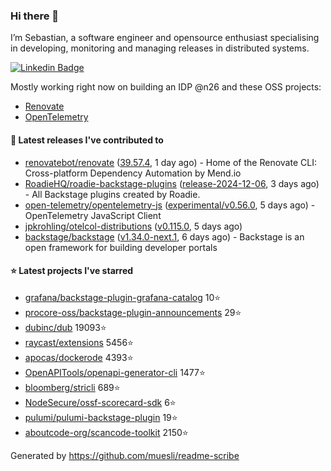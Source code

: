 ### Hi there 👋

I’m Sebastian, a software engineer and opensource enthusiast specialising in developing, monitoring and managing releases in distributed systems.    

[![Linkedin Badge](https://img.shields.io/badge/-LinkedIn-blue?style=flat&logo=Linkedin&logoColor=white&link=https://www.linkedin.com/in/sebastian-poxhofer/)](https://www.linkedin.com/in/sebastian-poxhofer/)

Mostly working right now on building an IDP @n26 and these OSS projects:
- [Renovate](https://github.com/renovatebot/renovate)
- [OpenTelemetry](https://github.com/open-telemetry)



#### 🚀 Latest releases I've contributed to

- [renovatebot/renovate](https://github.com/renovatebot/renovate) ([39.57.4](https://github.com/renovatebot/renovate/releases/tag/39.57.4), 1 day ago) - Home of the Renovate CLI: Cross-platform Dependency Automation by Mend.io
- [RoadieHQ/roadie-backstage-plugins](https://github.com/RoadieHQ/roadie-backstage-plugins) ([release-2024-12-06](https://github.com/RoadieHQ/roadie-backstage-plugins/releases/tag/release-2024-12-06), 3 days ago) - All Backstage plugins created by Roadie.
- [open-telemetry/opentelemetry-js](https://github.com/open-telemetry/opentelemetry-js) ([experimental/v0.56.0](https://github.com/open-telemetry/opentelemetry-js/releases/tag/experimental/v0.56.0), 5 days ago) - OpenTelemetry JavaScript Client
- [jpkrohling/otelcol-distributions](https://github.com/jpkrohling/otelcol-distributions) ([v0.115.0](https://github.com/jpkrohling/otelcol-distributions/releases/tag/v0.115.0), 5 days ago)
- [backstage/backstage](https://github.com/backstage/backstage) ([v1.34.0-next.1](https://github.com/backstage/backstage/releases/tag/v1.34.0-next.1), 6 days ago) - Backstage is an open framework for building developer portals

#### ⭐ Latest projects I've starred

- [grafana/backstage-plugin-grafana-catalog](https://github.com/grafana/backstage-plugin-grafana-catalog) 10⭐
- [procore-oss/backstage-plugin-announcements](https://github.com/procore-oss/backstage-plugin-announcements) 29⭐
- [dubinc/dub](https://github.com/dubinc/dub) 19093⭐
- [raycast/extensions](https://github.com/raycast/extensions) 5456⭐
- [apocas/dockerode](https://github.com/apocas/dockerode) 4393⭐
- [OpenAPITools/openapi-generator-cli](https://github.com/OpenAPITools/openapi-generator-cli) 1477⭐
- [bloomberg/stricli](https://github.com/bloomberg/stricli) 689⭐
- [NodeSecure/ossf-scorecard-sdk](https://github.com/NodeSecure/ossf-scorecard-sdk) 6⭐
- [pulumi/pulumi-backstage-plugin](https://github.com/pulumi/pulumi-backstage-plugin) 19⭐
- [aboutcode-org/scancode-toolkit](https://github.com/aboutcode-org/scancode-toolkit) 2150⭐



Generated by https://github.com/muesli/readme-scribe
